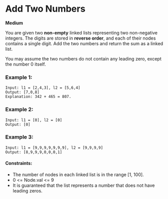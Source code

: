 # Add Two Numbers

**Medium**


You are given two **non-empty** linked lists representing two non-negative integers. The digits are stored in **reverse order**, and each of their nodes contains a single digit. Add the two numbers and return the sum as a linked list.

You may assume the two numbers do not contain any leading zero, except the number 0 itself.


### Example 1:
```
Input: l1 = [2,4,3], l2 = [5,6,4]
Output: [7,0,8]
Explanation: 342 + 465 = 807.
```
### Example 2:
```
Input: l1 = [0], l2 = [0]
Output: [0]
```
### Example 3:
```
Input: l1 = [9,9,9,9,9,9,9], l2 = [9,9,9,9]
Output: [8,9,9,9,0,0,0,1]
```


#### Constraints:
* The number of nodes in each linked list is in the range [1, 100].
* 0 <= Node.val <= 9
* It is guaranteed that the list represents a number that does not have leading zeros.